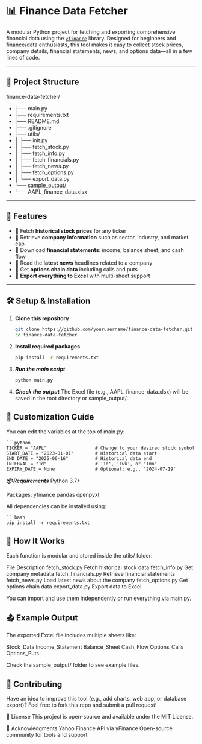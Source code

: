 # 📊 Finance Data Fetcher

A modular Python project for fetching and exporting comprehensive financial data using the [`yfinance`](https://pypi.org/project/yfinance/) library. Designed for beginners and finance/data enthusiasts, this tool makes it easy to collect stock prices, company details, financial statements, news, and options data—all in a few lines of code.

---

## 📂 Project Structure

finance-data-fetcher/
- ├── main.py 
- ├── requirements.txt
- ├── README.md 
- ├── .gitignore
- ├── utils/ 
- │ ├── init.py
- │ ├── fetch_stock.py
- │ ├── fetch_info.py
- │ ├── fetch_financials.py
- │ ├── fetch_news.py
- │ ├── fetch_options.py
- │ └── export_data.py
- └── sample_output/
- └── AAPL_finance_data.xlsx


---

## 🚀 Features

- 🔹 Fetch **historical stock prices** for any ticker
- 🔹 Retrieve **company information** such as sector, industry, and market cap
- 🔹 Download **financial statements**: income, balance sheet, and cash flow
- 🔹 Read the **latest news** headlines related to a company
- 🔹 Get **options chain data** including calls and puts
- 🔹 **Export everything to Excel** with multi-sheet support

---

## 🛠️ Setup & Installation

1. **Clone this repository**
   ```bash
   git clone https://github.com/yourusername/finance-data-fetcher.git
   cd finance-data-fetcher

2. **Install required packages**
   ```bash
   pip install -r requirements.txt

3. ***Run the main script***
   ```bash
   python main.py

4. ***Check the output***
The Excel file (e.g., AAPL_finance_data.xlsx) will be saved in the root directory or sample_output/.



## 📌 Customization Guide
You can edit the variables at the top of main.py:

    ```python
    TICKER = "AAPL"                  # Change to your desired stock symbol
    START_DATE = "2023-01-01"        # Historical data start
    END_DATE = "2025-06-16"          # Historical data end
    INTERVAL = "1d"                  # '1d', '1wk', or '1mo'
    EXPIRY_DATE = None               # Optional: e.g., '2024-07-19'


***📦 Requirements***
Python 3.7+

Packages:
yfinance
pandas
openpyxl

All dependencies can be installed using:

    ```bash
    pip install -r requirements.txt


## 🧠 How It Works
Each function is modular and stored inside the utils/ folder:

File	Description
fetch_stock.py	         Fetch historical stock data
fetch_info.py        	Get company metadata
fetch_financials.py	   Retrieve financial statements
fetch_news.py	Load     latest news about the company
fetch_options.py     	Get options chain data
export_data.py       	Export data to Excel

You can import and use them independently or run everything via main.py.

## 📤 Example Output
The exported Excel file includes multiple sheets like:

Stock_Data
Income_Statement
Balance_Sheet
Cash_Flow
Options_Calls
Options_Puts

Check the sample_output/ folder to see example files.

## 🤝 Contributing
Have an idea to improve this tool (e.g., add charts, web app, or database export)?
Feel free to fork this repo and submit a pull request!

📄 License
This project is open-source and available under the MIT License.

🙌 Acknowledgments
Yahoo Finance API via yFinance
Open-source community for tools and support
